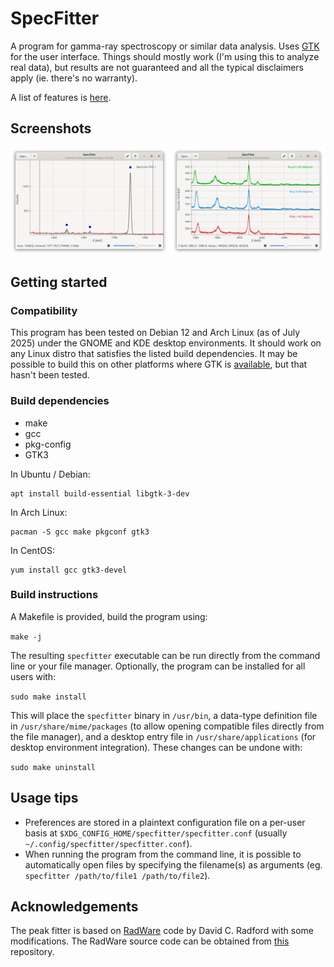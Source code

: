 # **SpecFitter**

A program for gamma-ray spectroscopy or similar data analysis.  Uses [GTK](https://www.gtk.org/) for the user interface.  Things should mostly work (I'm using this to analyze real data), but results are not guaranteed and all the typical disclaimers apply (ie. there's no warranty).

A list of features is [here](FEATURES.md).

## Screenshots

![SpecFitter user interface screenshot](https://raw.githubusercontent.com/e-j-w/e-j-w.github.io/master/media/specfitter.png "SpecFitter user interface")


## Getting started

### Compatibility

This program has been tested on Debian 12 and Arch Linux (as of July 2025) under the GNOME and KDE desktop environments.  It should work on any Linux distro that satisfies the listed build dependencies.  It may be possible to build this on other platforms where GTK is [available](https://www.gtk.org/docs/installations/), but that hasn't been tested.

### Build dependencies

* make
* gcc
* pkg-config
* GTK3

In Ubuntu / Debian:

```
apt install build-essential libgtk-3-dev
```

In Arch Linux:

```
pacman -S gcc make pkgconf gtk3
```

In CentOS:

```
yum install gcc gtk3-devel
```

### Build instructions

A Makefile is provided, build the program using:

```make -j``` 

The resulting `specfitter` executable can be run directly from the command line or your file manager.  Optionally, the program can be installed for all users with:

```sudo make install```

This will place the `specfitter` binary in `/usr/bin`, a data-type definition file in `/usr/share/mime/packages` (to allow opening compatible files directly from the file manager), and a desktop entry file in `/usr/share/applications` (for desktop environment integration).  These changes can be undone with:

```sudo make uninstall```

## Usage tips

* Preferences are stored in a plaintext configuration file on a per-user basis at `$XDG_CONFIG_HOME/specfitter/specfitter.conf` (usually `~/.config/specfitter/specfitter.conf`).
* When running the program from the command line, it is possible to automatically open files by specifying the filename(s) as arguments (eg. `specfitter /path/to/file1 /path/to/file2`).

## Acknowledgements

The peak fitter is based on [RadWare](https://radware.phy.ornl.gov/) code by David C. Radford with some modifications.  The RadWare source code can be obtained from [this](https://github.com/radforddc/rw05) repository.
